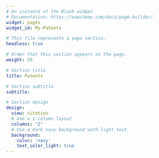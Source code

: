 ```yaml
---
# An instance of the Blank widget.
# Documentation: https://wowchemy.com/docs/page-builder/
widget: pages
widget_id: My-Patents

# This file represents a page section.
headless: true

# Order that this section appears on the page.
weight: 20

# Section title
title: Patents

# Section subtitle
subtitle:

# Section design
design:
  view: citation
  # Use a 1-column layout
  columns: "2"
  # Use a dark navy background with light text.
  background:
    color: 'navy'
    text_color_light: true
---
```

